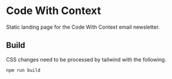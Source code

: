 # Code With Context

Static landing page for the Code With Context email newsletter.


## Build

CSS changes need to be processed by tailwind with the following.

```
npm run build
```